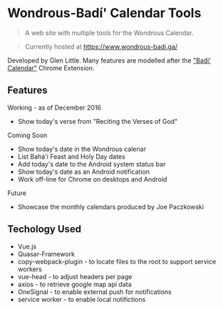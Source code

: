 # Wondrous-Badí' Calendar Tools

> A web site with multiple tools for the Wondrous Calendar.

> Currently hosted at <https://www.wondrous-badi.ga/>

Developed by Glen Little. Many features are modelled after the ["Badí' Calendar"](https://chrome.google.com/webstore/detail/bad%C3%AD-calendar/egekinjjpolponbbfjimifpgfdmphomp) Chrome Extension.

## Features

Working - as of December 2016
- Show today's verse from "Reciting the Verses of God"

Coming Soon
- Show today's date in the Wondrous calenar
- List Bahá'í Feast and Holy Day dates
- Add today's date to the Android system status bar
- Show today's date as an Android notification
- Work off-line for Chrome on desktops and Android

Future
- Showcase the monthly calendars produced by Joe Paczkowski

## Techology Used

- Vue.js
- Quasar-Framework
- copy-webpack-plugin - to locate files to the root to support service workers
- vue-head - to adjust headers per page
- axios - to retrieve google map api data
- OneSignal - to enable external push for notifications
- service worker - to enable local notifictions
